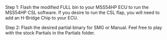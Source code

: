 Step 1: Flash the modified FULL bin to your MSS54HP ECU to run the MSS54HP CSL software. If you desire to run the CSL flap, you will need to add an H-Bridge Chip to your ECU.

Step 2: Flash the desired partial binary for SMG or Manual. Feel free to play with the stock Partials in the Partials folder.
